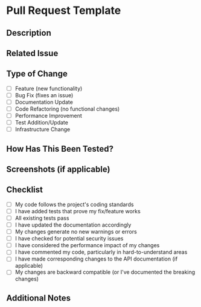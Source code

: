 # Pull Request Template

## Description
<!-- Provide a brief description of the changes introduced by this PR -->

## Related Issue
<!-- Link to the related issue, e.g., Closes #123 -->

## Type of Change
<!-- Check the applicable options -->
- [ ] Feature (new functionality)
- [ ] Bug Fix (fixes an issue)
- [ ] Documentation Update
- [ ] Code Refactoring (no functional changes)
- [ ] Performance Improvement
- [ ] Test Addition/Update
- [ ] Infrastructure Change

## How Has This Been Tested?
<!-- Describe the tests you ran to verify your changes -->

## Screenshots (if applicable)
<!-- Add screenshots here -->

## Checklist
<!-- Check all applicable items -->
- [ ] My code follows the project's coding standards
- [ ] I have added tests that prove my fix/feature works
- [ ] All existing tests pass
- [ ] I have updated the documentation accordingly
- [ ] My changes generate no new warnings or errors
- [ ] I have checked for potential security issues
- [ ] I have considered the performance impact of my changes
- [ ] I have commented my code, particularly in hard-to-understand areas
- [ ] I have made corresponding changes to the API documentation (if applicable)
- [ ] My changes are backward compatible (or I've documented the breaking changes)

## Additional Notes
<!-- Add any other information about the PR here --> 